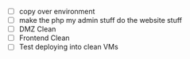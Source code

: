 - [ ] copy over environment
- [ ] make the php my admin stuff do the website stuff
- [ ] DMZ Clean
- [ ] Frontend Clean
- [ ] Test deploying into clean VMs